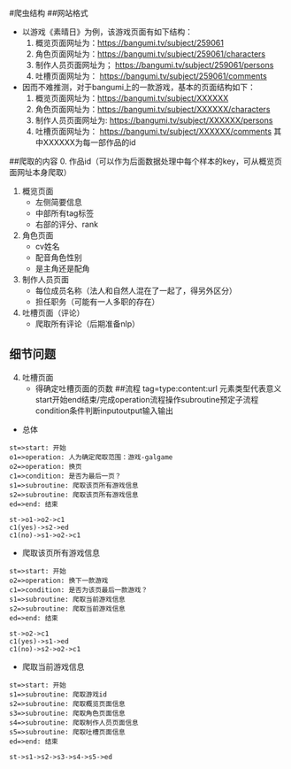 #爬虫结构
##网站格式
- 以游戏《素晴日》为例，该游戏页面有如下结构：
    1. 概览页面网址为：https://bangumi.tv/subject/259061
    2. 角色页面网址为：https://bangumi.tv/subject/259061/characters
    3. 制作人员页面网址为； https://bangumi.tv/subject/259061/persons
    4. 吐槽页面网址为： https://bangumi.tv/subject/259061/comments
- 因而不难推测，对于bangumi上的一款游戏，基本的页面结构如下：
    1. 概览页面网址为：https://bangumi.tv/subject/XXXXXX
    2. 角色页面网址为：https://bangumi.tv/subject/XXXXXX/characters
    3. 制作人员页面网址为: https://bangumi.tv/subject/XXXXXX/persons
    4. 吐槽页面网址为： https://bangumi.tv/subject/XXXXXX/comments
其中XXXXXX为每一部作品的id



##爬取的内容
 0. 作品id（可以作为后面数据处理中每个样本的key，可从概览页面网址本身爬取） 
 1. 概览页面
    - 左侧简要信息
    - 中部所有tag标签
    - 右部的评分、rank
 2. 角色页面
    - cv姓名
    - 配音角色性别
    - 是主角还是配角
 3. 制作人员页面
    - 每位成员名称（法人和自然人混在了一起了，得另外区分）
    - 担任职务（可能有一人多职的存在）
4. 吐槽页面（评论）
    - 爬取所有评论（后期准备nlp）

## 细节问题
4. 吐槽页面
     - 得确定吐槽页面的页数
##流程
tag=type:content:url
元素类型代表意义start开始end结束/完成operation流程操作subroutine预定子流程condition条件判断inputoutput输入输出
- 总体
```flow
st=>start: 开始
o1=>operation: 人为确定爬取范围：游戏-galgame
o2=>operation: 换页
c1=>condition: 是否为最后一页？
s1=>subroutine: 爬取该页所有游戏信息
s2=>subroutine: 爬取该页所有游戏信息
ed=>end: 结束

st->o1->o2->c1
c1(yes)->s2->ed
c1(no)->s1->o2->c1
```

- 爬取该页所有游戏信息
```flow
st=>start: 开始
o2=>operation: 换下一款游戏
c1=>condition: 是否为该页最后一款游戏？
s1=>subroutine: 爬取当前游戏信息
s2=>subroutine: 爬取当前游戏信息
ed=>end: 结束

st->o2->c1
c1(yes)->s1->ed
c1(no)->s2->o2->c1
```
- 爬取当前游戏信息
```flow
st=>start: 开始
s1=>subroutine: 爬取游戏id
s2=>subroutine: 爬取概览页面信息
s3=>subroutine: 爬取角色页面信息
s4=>subroutine: 爬取制作人员页面信息
s5=>subroutine: 爬取吐槽页面信息
ed=>end: 结束

st->s1->s2->s3->s4->s5->ed
````
